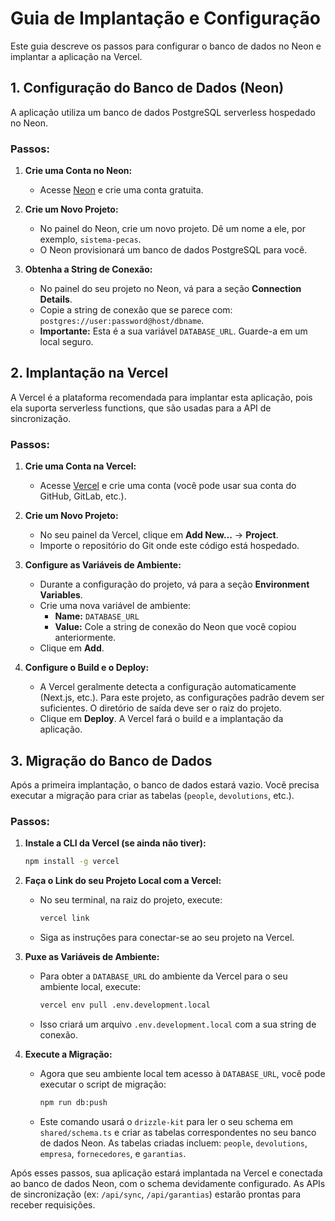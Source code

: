 # Guia de Implantação e Configuração

Este guia descreve os passos para configurar o banco de dados no Neon e implantar a aplicação na Vercel.

## 1. Configuração do Banco de Dados (Neon)

A aplicação utiliza um banco de dados PostgreSQL serverless hospedado no Neon.

### Passos:

1.  **Crie uma Conta no Neon:**
    *   Acesse [Neon](https://neon.tech/) e crie uma conta gratuita.

2.  **Crie um Novo Projeto:**
    *   No painel do Neon, crie um novo projeto. Dê um nome a ele, por exemplo, `sistema-pecas`.
    *   O Neon provisionará um banco de dados PostgreSQL para você.

3.  **Obtenha a String de Conexão:**
    *   No painel do seu projeto no Neon, vá para a seção **Connection Details**.
    *   Copie a string de conexão que se parece com: `postgres://user:password@host/dbname`.
    *   **Importante:** Esta é a sua variável `DATABASE_URL`. Guarde-a em um local seguro.

## 2. Implantação na Vercel

A Vercel é a plataforma recomendada para implantar esta aplicação, pois ela suporta serverless functions, que são usadas para a API de sincronização.

### Passos:

1.  **Crie uma Conta na Vercel:**
    *   Acesse [Vercel](https://vercel.com/) e crie uma conta (você pode usar sua conta do GitHub, GitLab, etc.).

2.  **Crie um Novo Projeto:**
    *   No seu painel da Vercel, clique em **Add New...** -> **Project**.
    *   Importe o repositório do Git onde este código está hospedado.

3.  **Configure as Variáveis de Ambiente:**
    *   Durante a configuração do projeto, vá para a seção **Environment Variables**.
    *   Crie uma nova variável de ambiente:
        *   **Name:** `DATABASE_URL`
        *   **Value:** Cole a string de conexão do Neon que você copiou anteriormente.
    *   Clique em **Add**.

4.  **Configure o Build e o Deploy:**
    *   A Vercel geralmente detecta a configuração automaticamente (Next.js, etc.). Para este projeto, as configurações padrão devem ser suficientes. O diretório de saída deve ser o raiz do projeto.
    *   Clique em **Deploy**. A Vercel fará o build e a implantação da aplicação.

## 3. Migração do Banco de Dados

Após a primeira implantação, o banco de dados estará vazio. Você precisa executar a migração para criar as tabelas (`people`, `devolutions`, etc.).

### Passos:

1.  **Instale a CLI da Vercel (se ainda não tiver):**
    ```bash
    npm install -g vercel
    ```

2.  **Faça o Link do seu Projeto Local com a Vercel:**
    *   No seu terminal, na raiz do projeto, execute:
        ```bash
        vercel link
        ```
    *   Siga as instruções para conectar-se ao seu projeto na Vercel.

3.  **Puxe as Variáveis de Ambiente:**
    *   Para obter a `DATABASE_URL` do ambiente da Vercel para o seu ambiente local, execute:
        ```bash
        vercel env pull .env.development.local
        ```
    *   Isso criará um arquivo `.env.development.local` com a sua string de conexão.

4.  **Execute a Migração:**
    *   Agora que seu ambiente local tem acesso à `DATABASE_URL`, você pode executar o script de migração:
        ```bash
        npm run db:push
        ```
    *   Este comando usará o `drizzle-kit` para ler o seu schema em `shared/schema.ts` e criar as tabelas correspondentes no seu banco de dados Neon. As tabelas criadas incluem: `people`, `devolutions`, `empresa`, `fornecedores`, e `garantias`.

Após esses passos, sua aplicação estará implantada na Vercel e conectada ao banco de dados Neon, com o schema devidamente configurado. As APIs de sincronização (ex: `/api/sync`, `/api/garantias`) estarão prontas para receber requisições.
